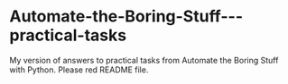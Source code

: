 # Automate-the-Boring-Stuff---practical-tasks
My version of answers to practical tasks from Automate the Boring Stuff with Python. Please red README file.
